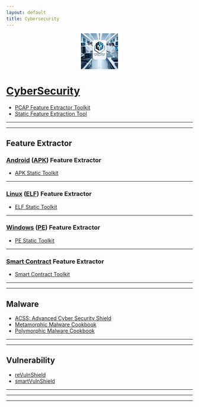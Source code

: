 ```yaml
---
layout: default
title: Cybersecurity
---
```


<p align="center"><a href="https://cyberthreatdefence.com/">
  <img width="20%" src="./assets/ctdl2.jpg" alt="Cyber Threat Defence Lab">
</a></p>


# [Cyber](https://simple.wikipedia.org/wiki/Cybersecurity)[Security](https://en.wikipedia.org/wiki/List_of_cybersecurity_information_technologies)

* [PCAP Feature Extractor Toolkit](https://github.com/cybersecurity-dev/PCAP-Toolkit)
* [Static Feature Extraction Tool](https://github.com/cybersecurity-dev/SFET)

---
---

## Feature Extractor
### [Android](https://en.wikipedia.org/wiki/Android_version_history) ([APK](https://en.wikipedia.org/wiki/Apk_(file_format))) Feature Extractor
* [APK Static Toolkit](https://github.com/cybersecurity-dev/APK-Static-Toolkit)

---

### [Linux](https://en.wikipedia.org/wiki/History_of_Linux) ([ELF](https://en.wikipedia.org/wiki/Executable_and_Linkable_Format)) Feature Extractor
* [ELF Static Toolkit](https://github.com/cybersecurity-dev/ELF-Static-Toolkit)

---

### [Windows](https://en.wikipedia.org/wiki/Microsoft_Windows_version_history) ([PE](https://en.wikipedia.org/wiki/Portable_Executable)) Feature Extractor
* [PE Static Toolkit](https://github.com/cybersecurity-dev/PE-Static-Toolkit)

---

### [Smart Contract](https://en.wikipedia.org/wiki/Smart_contract) Feature Extractor
* [Smart Contract Toolkit](https://github.com/cybersecurity-dev/SmartContract-Toolkit)

---
---

## Malware
* [ACSS: Advanced Cyber Security Shield](https://github.com/cybersecurity-dev/Advanced-Cyber-Security-Shield)
* [Metamorphic Malware Cookbook](https://github.com/cybersecurity-dev/Metamorphic-Malware-Cookbook)
* [Polymorphic Malware Cookbook](https://github.com/cybersecurity-dev/Polymorphic-Malware-Cookbook)

---
---

## Vulnerability
* [reVulnShield](https://github.com/cybersecurity-dev/reVulnShield)
* [smartVulnShield](https://github.com/cybersecurity-dev/smartVulnShield)

---
---
---

